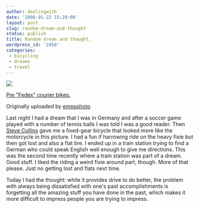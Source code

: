 ```yaml
---
author: dealingwith
date: '2008-01-22 15:29:00'
layout: post
slug: random-dream-and-thought
status: publish
title: Random dream and thought.
wordpress_id: '2458'
categories:
 - bicycling
 - dreams
 - travel
---
```


[![][1]][2]

[Pre "Fedex" courier bikes.][3]

Originally uploaded by [emesphoto][4]

Last night I had a dream that I was in Germany and after a soccer game played
with a number of tennis balls I was told I was a good reader. Then [Steve
Collins][5] gave me a fixed-gear bicycle that looked more like the motorcycle
in this picture. I had a fun if harrowing ride on the heavy fixie but then got
lost and also a flat tire. I ended up in a train station trying to find a
German who could speak English well enough to give me directions. This was the
second time recently where a train station was part of a dream. Good stuff. I
liked the riding a weird fixie around part, though. More of that please. Just
no getting lost and flats next time.


Today I had the thought: while it provides drive to do better, the problem
with always being dissatisfied with one's past accomplishments is forgetting
all the amazing stuff you have done in the past, which makes it more difficult
to impress people you are trying to impress.

   [1]: http://farm2.static.flickr.com/1041/822068542_9ad018bd08_m.jpg

   [2]: http://www.flickr.com/photos/emesphoto/822068542/ (photo sharing)

   [3]: http://www.flickr.com/photos/emesphoto/822068542/

   [4]: http://www.flickr.com/people/emesphoto/

   [5]: http://smallritual.blogs.com/small_ritual/

